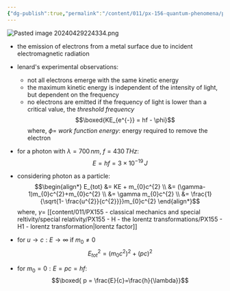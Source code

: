 ```yaml
---
{"dg-publish":true,"permalink":"/content/011/px-156-quantum-phenomena/px-156-a-quantum-phenomena/px-156-a-light/px-156-a4-the-photoelectric-effect/","created":"2024-11-25T10:50:32.000+00:00","updated":"2024-11-26T20:01:42.180+00:00"}
---
```



![Pasted image 20240429224334.png](/img/user/pics/Pasted%20image%2020240429224334.png)
- the emission of electrons from a metal surface due to incident electromagnetic radiation

- lenard's experimental observations:
	- not all electrons emerge with the same kinetic energy
	- the maximum kinetic energy is independent of the intensity of light, but dependent on the frequency
	- no electrons are emitted if the frequency of light is lower than a critical value, the *threshold frequency*
$$\boxed{KE_{e^{-}} = hf - \phi}$$
	where, $\phi=$ *work function energy*: energy required to remove the electron

- for a photon with $\lambda=700\,nm$, $f=430\,THz:$ 
$$E = hf = 3\times10^{-19}\,J$$
- considering photon as a particle: 
$$\begin{align*}
		E_{tot} &= KE + m_{0}c^{2} \\
		&= (\gamma-1)m_{0}c^{2}+m_{0}c^{2} \\
		&= \gamma m_{0}c^{2} \\
		&= \frac{1}{\sqrt{1- \frac{u^{2}}{c^{2}}}}m_{0}c^{2}
	\end{align*}$$
	where, $\gamma =$ [[content/011/PX155 - classical mechanics and special reltivity/special relativity/PX155 - H - the lorentz transformations/PX155 - H1 - lorentz transformation\|lorentz factor]]
- for $u\to c: E\to \infty$ if $m_{0}\neq 0$
$$E_{tot}^{2}= (m_{0}c^{2})^{2} + (pc)^{2}$$
- for $m_{0}=0: E=pc=hf:$ 
$$\boxed{ p = \frac{E}{c}=\frac{h}{\lambda}}$$
